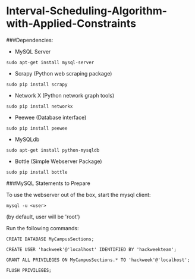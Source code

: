 # Interval-Scheduling-Algorithm-with-Applied-Constraints




###Dependencies:

- MySQL Server

```sudo apt-get install mysql-server```

- Scrapy (Python web scraping package)

```sudo pip install scrapy```

- Network X (Python network graph tools)

```sudo pip install networkx```

- Peewee (Database interface)

```sudo pip install peewee```

- MySQLdb

```sudo apt-get install python-mysqldb```

- Bottle (Simple Webserver Package)

```sudo pip install bottle```


###MySQL Statements to Prepare

To use the webserver out of the box, start the mysql client:

```mysql -u <user>```

(by default, user will be 'root')

Run the following commands:

```CREATE DATABASE MyCampusSections;```

```CREATE USER 'hackweek'@'localhost' IDENTIFIED BY 'hackweekteam';```

```GRANT ALL PRIVILEGES ON MyCampusSections.* TO 'hackweek'@'localhost';```

```FLUSH PRIVILEGES;```

